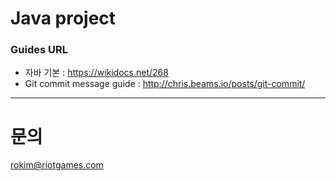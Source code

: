 # Java project

### Guides URL
+ 자바 기본 : https://wikidocs.net/268
+ Git commit message guide : http://chris.beams.io/posts/git-commit/
- - -
# 문의
rokim@riotgames.com
